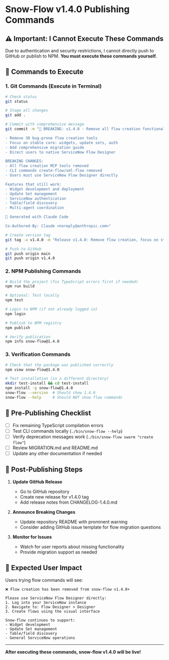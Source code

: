 # Snow-Flow v1.4.0 Publishing Commands

## ⚠️ Important: I Cannot Execute These Commands

Due to authentication and security restrictions, I cannot directly push to GitHub or publish to NPM. **You must execute these commands yourself.**

## 🔧 Commands to Execute

### 1. Git Commands (Execute in Terminal)

```bash
# Check status
git status

# Stage all changes
git add .

# Commit with comprehensive message
git commit -m "🚨 BREAKING: v1.4.0 - Remove all flow creation functionality

- Remove 38 bug-prone flow creation tools
- Focus on stable core: widgets, update sets, auth
- Add comprehensive migration guide  
- Direct users to native ServiceNow Flow Designer

BREAKING CHANGES:
- All flow creation MCP tools removed
- CLI commands create-flow/xml-flow removed
- Users must use ServiceNow Flow Designer directly

Features that still work:
- Widget development and deployment
- Update Set management
- ServiceNow authentication
- Table/field discovery
- Multi-agent coordination

🤖 Generated with Claude Code

Co-Authored-By: Claude <noreply@anthropic.com>"

# Create version tag
git tag -a v1.4.0 -m "Release v1.4.0: Remove flow creation, focus on stable features"

# Push to GitHub
git push origin main
git push origin v1.4.0
```

### 2. NPM Publishing Commands

```bash
# Build the project (fix TypeScript errors first if needed)
npm run build

# Optional: Test locally
npm test

# Login to NPM (if not already logged in)
npm login

# Publish to NPM registry
npm publish

# Verify publication
npm info snow-flow@1.4.0
```

### 3. Verification Commands

```bash
# Check that the package was published correctly
npm view snow-flow@1.4.0

# Test installation (in a different directory)
mkdir test-install && cd test-install
npm install -g snow-flow@1.4.0
snow-flow --version  # Should show 1.4.0
snow-flow --help     # Should NOT show flow commands
```

## 🚨 Pre-Publishing Checklist

- [ ] Fix remaining TypeScript compilation errors
- [ ] Test CLI commands locally (`./bin/snow-flow --help`)
- [ ] Verify deprecation messages work (`./bin/snow-flow swarm "create flow"`)
- [ ] Review MIGRATION.md and README.md
- [ ] Update any other documentation if needed

## 📝 Post-Publishing Steps

1. **Update GitHub Release**
   - Go to GitHub repository
   - Create new release for v1.4.0 tag
   - Add release notes from CHANGELOG-1.4.0.md

2. **Announce Breaking Changes**
   - Update repository README with prominent warning
   - Consider adding GitHub issue template for flow migration questions

3. **Monitor for Issues**
   - Watch for user reports about missing functionality
   - Provide migration support as needed

## 🎯 Expected User Impact

Users trying flow commands will see:
```
❌ Flow creation has been removed from snow-flow v1.4.0+

Please use ServiceNow Flow Designer directly:
1. Log into your ServiceNow instance
2. Navigate to: Flow Designer > Designer  
3. Create flows using the visual interface

Snow-flow continues to support:
- Widget development
- Update Set management
- Table/field discovery
- General ServiceNow operations
```

---

**After executing these commands, snow-flow v1.4.0 will be live!**